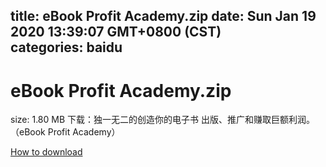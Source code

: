 
title: eBook Profit Academy.zip
date: Sun Jan 19 2020 13:39:07 GMT+0800 (CST)    
categories: baidu
---

# eBook Profit Academy.zip
size: 1.80 MB
 下载：独一无二的创造你的电子书 出版、推广和赚取巨额利润。（eBook Profit Academy）
 

[How to download](https://bpcam.bemobtrk.com/go/2ceec3aa-1ca2-46d6-b9ff-aaa5c184517c?jno=5243)